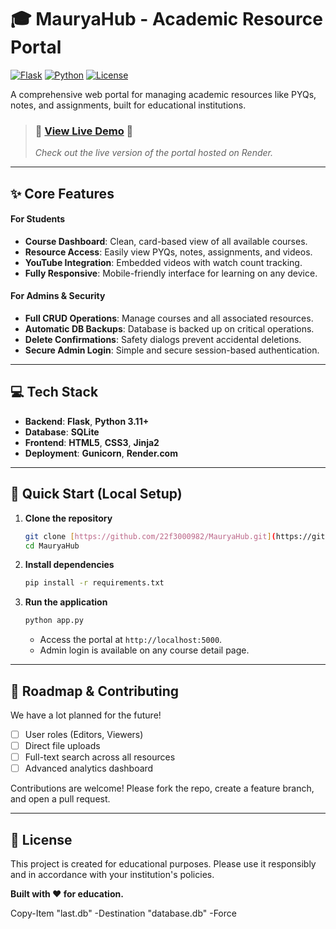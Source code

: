 # 🎓 MauryaHub - Academic Resource Portal

[![Flask](https://img.shields.io/badge/Flask-2.3.3-blue)](https://flask.palletsprojects.com/)
[![Python](https://img.shields.io/badge/Python-3.11+-yellow)](https://python.org)
[![License](https://img.shields.io/badge/License-Educational-orange)](LICENSE)

A comprehensive web portal for managing academic resources like PYQs, notes, and assignments, built for educational institutions.

> ### 🚀 [**View Live Demo**](https://mauryahub.onrender.com/) 🚀
> *Check out the live version of the portal hosted on Render.*

---

## ✨ Core Features

#### For Students
- **Course Dashboard**: Clean, card-based view of all available courses.
- **Resource Access**: Easily view PYQs, notes, assignments, and videos.
- **YouTube Integration**: Embedded videos with watch count tracking.
- **Fully Responsive**: Mobile-friendly interface for learning on any device.

#### For Admins & Security
- **Full CRUD Operations**: Manage courses and all associated resources.
- **Automatic DB Backups**: Database is backed up on critical operations.
- **Delete Confirmations**: Safety dialogs prevent accidental deletions.
- **Secure Admin Login**: Simple and secure session-based authentication.

---

## 💻 Tech Stack

-   **Backend**: **Flask**, **Python 3.11+**
-   **Database**: **SQLite**
-   **Frontend**: **HTML5**, **CSS3**, **Jinja2**
-   **Deployment**: **Gunicorn**, **Render.com**

---

## 🚀 Quick Start (Local Setup)

1.  **Clone the repository**
    ```bash
    git clone [https://github.com/22f3000982/MauryaHub.git](https://github.com/22f3000982/MauryaHub.git)
    cd MauryaHub
    ```

2.  **Install dependencies**
    ```bash
    pip install -r requirements.txt
    ```

3.  **Run the application**
    ```bash
    python app.py
    ```
    -   Access the portal at `http://localhost:5000`.
    -   Admin login is available on any course detail page. 

---


## 🎯 Roadmap & Contributing

We have a lot planned for the future!

-   [ ] User roles (Editors, Viewers)
-   [ ] Direct file uploads
-   [ ] Full-text search across all resources
-   [ ] Advanced analytics dashboard

Contributions are welcome! Please fork the repo, create a feature branch, and open a pull request.

---

## 📄 License

This project is created for educational purposes. Please use it responsibly and in accordance with your institution's policies.

**Built with ❤️ for education.**

Copy-Item "last.db" -Destination "database.db" -Force
